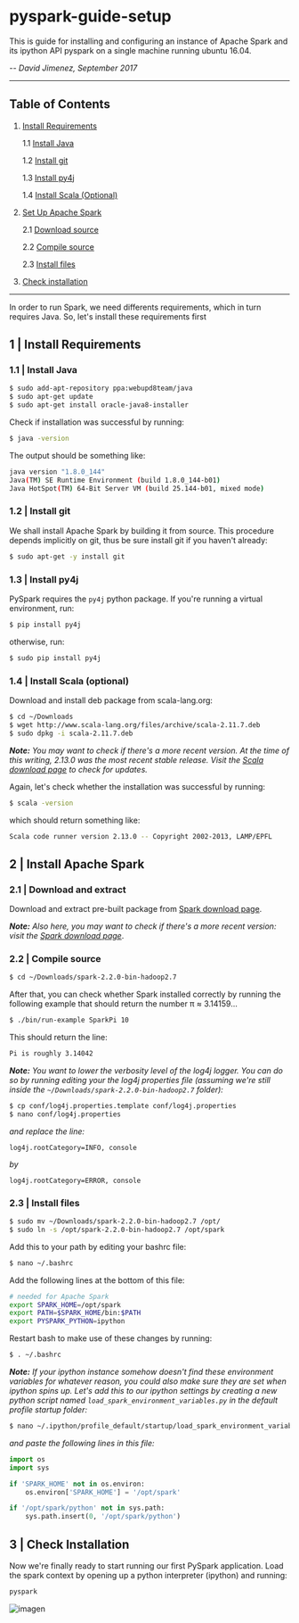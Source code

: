 # pyspark-guide-setup
This is guide for installing and configuring an instance of Apache Spark and its ipython API pyspark on a single machine running ubuntu 16.04.

-- *David Jimenez, September 2017*

---

## Table of Contents
1. [Install Requirements](#requirements)

    1.1 [Install Java](#requirements-java)

    1.2 [Install git](#requirements-git)

    1.3 [Install py4j](#requirements-py4j)
    
    1.4 [Install Scala (Optional)](#requirements-scala)

2. [Set Up Apache Spark](#spark)

    2.1 [Download source](#spark-tarball)

    2.2 [Compile source](#spark-compile)

    2.3 [Install files](#spark-install)

3. [Check installation](#check)

  
---

In order to run Spark, we need differents requirements, which in turn requires Java. So, let's install these requirements first

<div id='requirements'/></div>

## 1 | Install Requirements

<div id='requirements-java'/></div>

### 1.1 | Install Java

```bash
$ sudo add-apt-repository ppa:webupd8team/java
$ sudo apt-get update
$ sudo apt-get install oracle-java8-installer
```

Check if installation was successful by running:

```bash
$ java -version
```

The output should be something like:

```bash
java version "1.8.0_144"
Java(TM) SE Runtime Environment (build 1.8.0_144-b01)
Java HotSpot(TM) 64-Bit Server VM (build 25.144-b01, mixed mode)
```

<div id='requirements-git'/></div>

### 1.2 | Install git

We shall install Apache Spark by building it from source. This procedure depends implicitly on git, thus be sure install git if you haven't already:
```bash
$ sudo apt-get -y install git
```

<div id='requirements-py4j'/></div>

### 1.3 | Install py4j

PySpark requires the `py4j` python package. If you're running a virtual environment, run:

```bash
$ pip install py4j
```
otherwise, run:
```bash
$ sudo pip install py4j
```

<div id='requirements-scala'/></div>

### 1.4 | Install Scala (optional)

Download and install deb package from scala-lang.org:

```bash
$ cd ~/Downloads
$ wget http://www.scala-lang.org/files/archive/scala-2.11.7.deb
$ sudo dpkg -i scala-2.11.7.deb
```

***Note:*** *You may want to check if there's a more recent version. At the time of this writing, 2.13.0 was the most recent stable release. Visit the [Scala download page](http://www.scala-lang.org/download/all.html) to check for updates.* 

Again, let's check whether the installation was successful by running:
```bash
$ scala -version
```
which should return something like:
```bash
Scala code runner version 2.13.0 -- Copyright 2002-2013, LAMP/EPFL
```

<div id='spark'/></div>

## 2 | Install Apache Spark

<div id='spark-tarball'/></div>

### 2.1 | Download and extract 

Download and extract pre-built package from [Spark download page](https://spark.apache.org/downloads.html).

***Note:*** *Also here, you may want to check if there's a more recent version: visit the [Spark download page](http://spark.apache.org/downloads.html)*.

<div id='spark-compile'/></div>

### 2.2 | Compile source
```bash
$ cd ~/Downloads/spark-2.2.0-bin-hadoop2.7
```
After that, you can check whether Spark installed correctly by running the following example that should return the number π ≈ 3.14159...

```bash
$ ./bin/run-example SparkPi 10
```

This should return the line:
```bash
Pi is roughly 3.14042
```

***Note:*** *You want to lower the verbosity level of the log4j logger. You can do so by running editing your the log4j properties file (assuming we're still inside the `~/Downloads/spark-2.2.0-bin-hadoop2.7` folder):*
```bash
$ cp conf/log4j.properties.template conf/log4j.properties
$ nano conf/log4j.properties
```

*and replace the line:*

    log4j.rootCategory=INFO, console

*by*

    log4j.rootCategory=ERROR, console

<div id='spark-install'/></div>

### 2.3 | Install files
```bash
$ sudo mv ~/Downloads/spark-2.2.0-bin-hadoop2.7 /opt/
$ sudo ln -s /opt/spark-2.2.0-bin-hadoop2.7 /opt/spark
```

Add this to your path by editing your bashrc file:
```bash
$ nano ~/.bashrc
```

Add the following lines at the bottom of this file:
```bash
# needed for Apache Spark
export SPARK_HOME=/opt/spark 
export PATH=$SPARK_HOME/bin:$PATH
export PYSPARK_PYTHON=ipython
```
Restart bash to make use of these changes by running:
```bash
$ . ~/.bashrc
```

***Note:*** *If your ipython instance somehow doesn't find these environment variables for whatever reason, you could also make sure they are set when ipython spins up. Let's add this to our ipython settings by creating a new python script named `load_spark_environment_variables.py` in the default profile startup folder:*
```bash
$ nano ~/.ipython/profile_default/startup/load_spark_environment_variables.py
```
*and paste the following lines in this file:*
```python
import os
import sys

if 'SPARK_HOME' not in os.environ:
    os.environ['SPARK_HOME'] = '/opt/spark'

if '/opt/spark/python' not in sys.path:
    sys.path.insert(0, '/opt/spark/python')
```

<div id='check'/></div>

## 3 | Check Installation

Now we're finally ready to start running our first PySpark application. Load the spark context by opening up a python interpreter (ipython) and running:

```bash
pyspark
```

![imagen](https://i.imgur.com/yDRNX2O.png)
